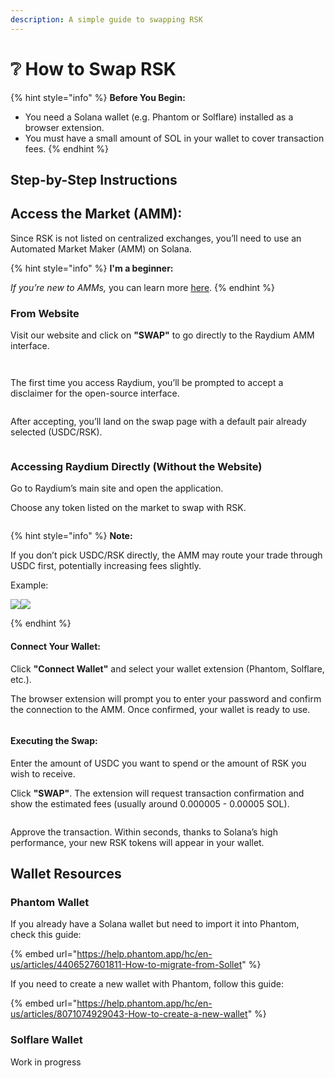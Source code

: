 ```yaml
---
description: A simple guide to swapping RSK
---
```


# ❔ How to Swap RSK

{% hint style="info" %}
**Before You Begin:**

* You need a Solana wallet (e.g. Phantom or Solflare) installed as a browser extension.
* You must have a small amount of SOL in your wallet to cover transaction fees.
{% endhint %}

## Step-by-Step Instructions

## Access the Market (AMM):

Since RSK is not listed on centralized exchanges, you’ll need to use an Automated Market Maker (AMM) on Solana.

{% hint style="info" %}
**I'm a beginner:**

_If you’re new to AMMs,_ you can learn more [here](https://chain.link/education-hub/what-is-an-automated-market-maker-amm).
{% endhint %}

### From Website

Visit our website and click on **"SWAP"** to go directly to the Raydium AMM interface.

<figure><img src="../.gitbook/assets/image.png" alt=""><figcaption></figcaption></figure>

<figure><img src="../.gitbook/assets/image (1) (1) (1).png" alt=""><figcaption></figcaption></figure>

The first time you access Raydium, you’ll be prompted to accept a disclaimer for the open-source interface.

<figure><img src="../.gitbook/assets/image (2).png" alt=""><figcaption></figcaption></figure>

After accepting, you’ll land on the swap page with a default pair already selected (USDC/RSK).

<figure><img src="../.gitbook/assets/image (4).png" alt=""><figcaption></figcaption></figure>

### Accessing Raydium Directly (Without the Website)

Go to Raydium’s main site and open the application.

Choose any token listed on the market to swap with RSK.

<figure><img src="../.gitbook/assets/image (5).png" alt=""><figcaption></figcaption></figure>

{% hint style="info" %}
**Note:**&#x20;

If you don’t pick USDC/RSK directly, the AMM may route your trade through USDC first, potentially increasing fees slightly.

Example:

![](<../.gitbook/assets/image (10).png>)![](<../.gitbook/assets/image (9).png>)


{% endhint %}

#### Connect Your Wallet:

Click **"Connect Wallet"** and select your wallet extension (Phantom, Solflare, etc.).

The browser extension will prompt you to enter your password and confirm the connection to the AMM. Once confirmed, your wallet is ready to use.

<figure><img src="../.gitbook/assets/image (11).png" alt=""><figcaption></figcaption></figure>

#### Executing the Swap:

Enter the amount of USDC you want to spend or the amount of RSK you wish to receive.

Click **"SWAP"**. The extension will request transaction confirmation and show the estimated fees (usually around 0.000005 - 0.00005 SOL).

<figure><img src="../.gitbook/assets/image (13).png" alt=""><figcaption></figcaption></figure>

Approve the transaction. Within seconds, thanks to Solana’s high performance, your new RSK tokens will appear in your wallet.

## Wallet Resources

### Phantom Wallet

If you already have a Solana wallet but need to import it into Phantom, check this guide:&#x20;

{% embed url="https://help.phantom.app/hc/en-us/articles/4406527601811-How-to-migrate-from-Sollet" %}

If you need to create a new wallet with Phantom, follow this guide:&#x20;

{% embed url="https://help.phantom.app/hc/en-us/articles/8071074929043-How-to-create-a-new-wallet" %}

### Solflare Wallet

Work in progress
